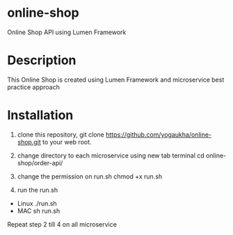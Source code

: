 # online-shop
Online Shop API using Lumen Framework

# Description
This Online Shop is created using Lumen Framework and microservice best practice approach

# Installation

1. clone this repository,
git clone https://github.com/yogaukha/online-shop.git
to your web root.

2. change directory to each microservice using new tab terminal
cd online-shop/order-api/

3. change the permission on run.sh
chmod +x run.sh

4. run the run.sh
- Linux ./run.sh
- MAC sh run.sh

Repeat step 2 till 4 on all microservice
